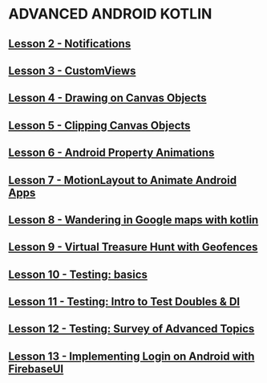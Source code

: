 # ADVANCED ANDROID KOTLIN


## [Lesson 2 - Notifications](https://github.com/paulosilva91/AdvancedAndroidKotlin/tree/Lesson-2)
## [Lesson 3 - CustomViews](https://github.com/paulosilva91/AdvancedAndroidKotlin/tree/Lesson-3)
## [Lesson 4 - Drawing on Canvas Objects](https://github.com/paulosilva91/AdvancedAndroidKotlin/tree/Lesson-4)
## [Lesson 5 - Clipping Canvas Objects](https://github.com/paulosilva91/AdvancedAndroidKotlin/tree/Lesson-5)
## [Lesson 6 - Android Property Animations](https://github.com/paulosilva91/AdvancedAndroidKotlin/tree/Lesson-6)
## [Lesson 7 - MotionLayout to Animate Android Apps](https://github.com/paulosilva91/AdvancedAndroidKotlin/tree/Lesson-7)
## [Lesson 8 - Wandering in Google maps with kotlin](https://github.com/paulosilva91/AdvancedAndroidKotlin/tree/Lesson-8)
## [Lesson 9 - Virtual Treasure Hunt with Geofences](https://github.com/paulosilva91/AdvancedAndroidKotlin/tree/Lesson-9)
## [Lesson 10 - Testing: basics](https://github.com/paulosilva91/AdvancedAndroidKotlin/tree/Lesson-10)
## [Lesson 11 - Testing: Intro to Test Doubles & DI](https://github.com/paulosilva91/AdvancedAndroidKotlin/tree/Lesson-11)
## [Lesson 12 - Testing: Survey of Advanced Topics](https://github.com/paulosilva91/AdvancedAndroidKotlin/tree/Lesson-12)
## [Lesson 13 - Implementing Login on Android with FirebaseUI](https://github.com/paulosilva91/AdvancedAndroidKotlin/tree/Lesson-13)
